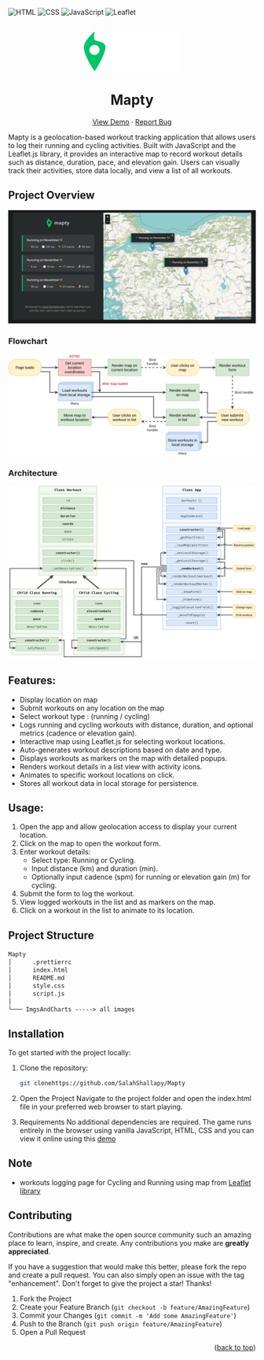 <div id="top"></div>

![HTML](https://img.shields.io/badge/HTML5-E34F26?style=for-the-badge&logo=html5&logoColor=white)
![CSS](https://img.shields.io/badge/CSS3-1572B6?style=for-the-badge&logo=css3&logoColor=white)
![JavaScript](https://img.shields.io/badge/JavaScript-F7DF1E?style=for-the-badge&logo=javascript&logoColor=black)
![Leaflet](https://img.shields.io/badge/Leaflet-199900?style=for-the-badge&logo=Leaflet&logoColor=white)

<!-- PROJECT LOGO -->
<br />
<div align="center">
  <a href="https://mapty.netlify.app/">
    <img src="./ImgsAndCharts/logo.png" alt="Logo" height="80"  >
  </a>
  <h1 align="center">Mapty</h1>

  <p align="center">
    <a href="https://mapty.netlify.app/">View Demo</a>
    ·
    <a href="https://github.com/SalahShallapy/Mapty/issues">Report Bug</a>
  </p>
</div>

Mapty is a geolocation-based workout tracking application that allows users to log their running and cycling activities. Built with JavaScript and the Leaflet.js library, it provides an interactive map to record workout details such as distance, duration, pace, and elevation gain. Users can visually track their activities, store data locally, and view a list of all workouts.

<!-- ABOUT THE PROJECT -->

## Project Overview

![mapty preview](./ImgsAndCharts/overview.png)

### Flowchart

<img src='./ImgsAndCharts/Mapty-flowchart.png' alt='flowchart' >

### Architecture

<img src='./ImgsAndCharts/Mapty-architecture-final.png' alt='architecture' >

## Features:

- Display location on map
- Submit workouts on any location on the map
- Select workout type : (running / cycling)
- Logs running and cycling workouts with distance, duration, and optional metrics (cadence or elevation gain).
- Interactive map using Leaflet.js for selecting workout locations.
- Auto-generates workout descriptions based on date and type.
- Displays workouts as markers on the map with detailed popups.
- Renders workout details in a list view with activity icons.
- Animates to specific workout locations on click.
- Stores all workout data in local storage for persistence.

## Usage:

1.  Open the app and allow geolocation access to display your current location.
2.  Click on the map to open the workout form.
3.  Enter workout details:
    - Select type: Running or Cycling.
    - Input distance (km) and duration (min).
    - Optionally input cadence (spm) for running or elevation gain (m) for cycling.
4.  Submit the form to log the workout.
5.  View logged workouts in the list and as markers on the map.
6.  Click on a workout in the list to animate to its location.

## Project Structure

```
Mapty
│      .prettierrc
│      index.html
│      README.md
│      style.css
│      script.js
│
└─── ImgsAndCharts -----> all images
```

## Installation

To get started with the project locally:

1. Clone the repository:
   ```bash
   git clonehttps://github.com/SalahShallapy/Mapty
   ```
2. Open the Project
   Navigate to the project folder and open the index.html file in your preferred web browser to start playing.

3. Requirements
   No additional dependencies are required. The game runs entirely in the browser using vanilla JavaScript, HTML, CSS and you can view it online using this [demo](https://mapty.netlify.app/)

## Note

- workouts logging page for Cycling and Running using map from [Leaflet library](https://leafletjs.com/SlavaUkraini/index.html)

## Contributing

Contributions are what make the open source community such an amazing place to learn, inspire, and create. Any contributions you make are **greatly appreciated**.

If you have a suggestion that would make this better, please fork the repo and create a pull request. You can also simply open an issue with the tag "enhancement".
Don't forget to give the project a star! Thanks!

1. Fork the Project
2. Create your Feature Branch (`git checkout -b feature/AmazingFeature`)
3. Commit your Changes (`git commit -m 'Add some AmazingFeature'`)
4. Push to the Branch (`git push origin feature/AmazingFeature`)
5. Open a Pull Request

<p align="right">(<a href="#top">back to top</a>)</p>
